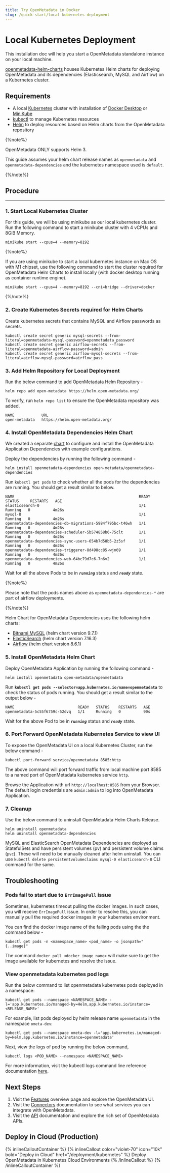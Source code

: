 ```yaml
---
title: Try OpenMetadata in Docker
slug: /quick-start/local-kubernetes-deployment
---
```


# Local Kubernetes Deployment

This installation doc will help you start a OpenMetadata standalone instance on your local machine.

[openmetadata-helm-charts](https://github.com/open-metadata/openmetadata-helm-charts) houses Kubernetes Helm charts 
for deploying OpenMetadata and its dependencies (Elasticsearch, MySQL and Airflow) on a Kubernetes cluster.



## Requirements

- A local [Kubernetes](https://kubernetes.io/) cluster with installation of [Docker Desktop](https://www.docker.com/products/docker-desktop/) or [MiniKube](https://minikube.sigs.k8s.io/docs/start/)
- [kubectl](https://kubernetes.io/docs/tasks/tools/) to manage Kubernetes resources
- [Helm](https://helm.sh/) to deploy resources based on Helm charts from the OpenMetadata repository

{%note%}

OpenMetadata ONLY supports Helm 3.

This guide assumes your helm chart release names as `openmetadata` and `openmetadata-dependencies` and the kubernetes namespace used is `default`.

{%/note%}

## Procedure

---

### 1. Start Local Kubernetes Cluster

For this guide, we will be using minikube as our local kubernetes cluster. Run the following command to start a minikube cluster with 4 vCPUs and 8GiB Memory.

```
minikube start --cpus=4 --memory=8192
```

{%note%}

If you are using minikube to start a local kubernetes instance on Mac OS with M1 chipset, use the following command to start the cluster required for OpenMetadata Helm Charts to install locally (with docker desktop running as container runtime engine).

`minikube start --cpus=4 --memory=8192 --cni=bridge --driver=docker`

{%/note%}

### 2. Create Kubernetes Secrets required for Helm Charts

Create kubernetes secrets that contains MySQL and Airflow passwords as secrets.

```commandline
kubectl create secret generic mysql-secrets --from-literal=openmetadata-mysql-password=openmetadata_password
kubectl create secret generic airflow-secrets --from-literal=openmetadata-airflow-password=admin
kubectl create secret generic airflow-mysql-secrets --from-literal=airflow-mysql-password=airflow_pass
```

### 3. Add Helm Repository for Local Deployment

Run the below command to add OpenMetadata Helm Repository -

```commandline
helm repo add open-metadata https://helm.open-metadata.org/
```


To verify, run `helm repo list` to ensure the OpenMetadata repository was added.

```commandline
NAME        	URL                            
open-metadata	https://helm.open-metadata.org/
```

### 4. Install OpenMetadata Dependencies Helm Chart

We created a separate [chart](https://github.com/open-metadata/openmetadata-helm-charts/tree/main/charts/deps) to configure and install the OpenMetadata Application Dependencies with example configurations.

Deploy the dependencies by running the following command -

```commandline
helm install openmetadata-dependencies open-metadata/openmetadata-dependencies
```

Run `kubectl get pods` to check whether all the pods for the dependencies are running. You should get a result similar to below.

```commandline
NAME                                                       READY   STATUS     RESTARTS   AGE
elasticsearch-0                                            1/1     Running   0          4m26s
mysql-0                                                    1/1     Running   0          4m26s
openmetadata-dependencies-db-migrations-5984f795bc-t46wh   1/1     Running   0          4m26s
openmetadata-dependencies-scheduler-5b574858b6-75clt       1/1     Running   0          4m26s
openmetadata-dependencies-sync-users-654b7d58b5-2z5sf      1/1     Running   0          4m26s
openmetadata-dependencies-triggerer-8d498cc85-wjn69        1/1     Running   0          4m26s
openmetadata-dependencies-web-64bc79d7c6-7n6v2             1/1     Running   0          4m26s
```

Wait for all the above Pods to be in ***`running`*** status and ***`ready`*** state.

{%note%}

Please note that the pods names above as `openmetadata-dependencies-*` are part of airflow deployments.

{%/note%}

Helm Chart for OpenMetadata Dependencies uses the following helm charts:
- [Bitnami MySQL](https://artifacthub.io/packages/helm/bitnami/mysql/9.7.1) (helm chart version 9.7.1)
- [ElasticSearch](https://artifacthub.io/packages/helm/elastic/elasticsearch/7.16.3) (helm chart version 7.16.3)
- [Airflow](https://artifacthub.io/packages/helm/airflow-helm/airflow/8.6.1) (helm chart version 8.6.1)

### 5. Install OpenMetadata Helm Chart

Deploy OpenMetadata Application by running the following command -

```commandline
helm install openmetadata open-metadata/openmetadata
```

Run **`kubectl get pods --selector=app.kubernetes.io/name=openmetadata`** to check the status of pods running. You should get a result similar to the output below -

```commandline
NAME                            READY   STATUS    RESTARTS   AGE
openmetadata-5c55f6759c-52dvq   1/1     Running   0          90s
```

Wait for the above Pod to be in ***`running`*** status and ***`ready`*** state.

### 6. Port Forward OpenMetadata Kubernetes Service to view UI

To expose the OpenMetadata UI on a local Kubernetes Cluster, run the below command -

```commandline
kubectl port-forward service/openmetadata 8585:http
```

The above command will port forward traffic from local machine port 8585 to a named port of OpenMetadata kubernetes service `http`.

Browse the Application with url `http://localhost:8585` from your Browser. The default login credentials are `admin:admin` to log into OpenMetadata Application.

### 7. Cleanup

Use the below command to uninstall OpenMetadata Helm Charts Release.

```commandline
helm uninstall openmetadata
helm uninstall openmetadata-dependencies
```

MySQL and ElasticSearch OpenMetadata Dependencies are deployed as StatefulSets and have persistent volumes (pv) and
persistent volume claims (`pvc`). These will need to be manually cleaned after helm uninstall. You can use `kubectl delete persistentvolumeclaims mysql-0 elasticsearch-0` CLI command for the same.

## Troubleshooting

### Pods fail to start due to `ErrImagePull` issue

Sometimes, kubernetes timeout pulling the docker images. In such cases, you will receive `ErrImagePull` issue. In order to resolve this, you can manually pull the required docker images in your kubernetes environment. 

You can find the docker image name of the failing pods using the the command below -

```
kubectl get pods -n <namespace_name> <pod_name> -o jsonpath="{..image}"
```

The command `docker pull <docker_image_name>` will make sure to get the image available for kubernetes and resolve the issue.

### View openmetadata kubernetes pod logs

Run the below command to list openmetadata kubernetes pods deployed in a namespace:

```commandline
kubectl get pods --namespace <NAMESPACE_NAME> -l='app.kubernetes.io/managed-by=Helm,app.kubernetes.io/instance=<RELEASE_NAME>'
```

For example, list pods deployed by helm release name `openmetadata` in the namespace `ometa-dev`:

```commandline
kubectl get pods --namespace ometa-dev -l='app.kubernetes.io/managed-by=Helm,app.kubernetes.io/instance=openmetadata'
```

Next, view the logs of pod by running the below command,

```commandline
kubectl logs <POD_NAME> --namespace <NAMESPACE_NAME>
```

For more information, visit the kubectl logs command line reference documentation [here](https://kubernetes.io/docs/tasks/debug-application-cluster/debug-running-pod/).

## Next Steps

1. Visit the [Features](/releases/features) overview page and explore the OpenMetadata UI.
2. Visit the [Connectors](/connectors) documentation to see what services you can integrate with
   OpenMetadata.
3. Visit the [API](/swagger.html) documentation and explore the rich set of OpenMetadata APIs.

## Deploy in Cloud (Production)

{% inlineCalloutContainer %}
  {% inlineCallout
    color="violet-70"
    icon="10k"
    bold="Deploy in Cloud"
    href="/deployment/kubernetes" %}
    Deploy OpenMetadata in Kubernetes Cloud Environments
  {% /inlineCallout %}
{% /inlineCalloutContainer %}